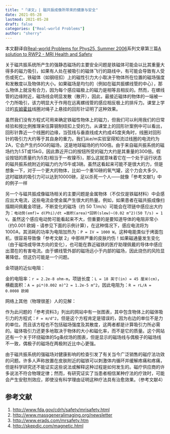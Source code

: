 ```yaml
---
title: "「译文」| 磁共振成像所带来的健康与安全" 
date: 2021-05-28
lastmod: 2021-05-28
draft: false
categories: ["Real-world Problems"]
author: "sherry"
---
```

本文翻译自[Real-world Problems for Phys25, Summer 2006](https://users.physics.unc.edu/~deardorf/phys25/rwp/)系列文章第三篇[A solution to RWP2 - MRI Health and Safety](https://users.physics.unc.edu/~deardorf/phys25/rwp/rwp2sol.html)

关于磁共振系统所产生的强静态磁场的主要安全问题是铁磁体可能会以比其重量大得多的磁力吸引，如果有人处在被吸引的磁体飞行的路线中，有可能会导致有人受伤或死亡。铁磁体（如钢纽扣）上的磁性引力大小取决于物体所在位置的磁场强度和发散度以及物体的大小。如果磁场是均匀的（例如在磁共振螺线管的中心），那么物体上就没有合力，因为每个感应磁极上的磁力是相等且相反的。然而，在螺线管的边缘附近，磁场线会明显发散（散开），因此，最接近磁体的物体的一端被一个力所吸引，该力明显大于作用在远离螺线管的感应相反极上的排斥力。课堂上学过的[亥姆霍兹](https://en.wikipedia.org/wiki/Hermann_von_Helmholtz)线圈对绳子上悬挂的回形针证明了这种效果。

<!--more-->

虽然我们没有方程式可用来确定铁磁性物体上的磁力，但我们可以利用我们的日常经验和按比例推理来估算钢制纽扣上受的力。从课堂上的回形针案例中可以看出，回形针靠近一个线圈的边缘，当弦线与垂直线成大约成45度夹角时，线圈对回形针的吸引力大约等于其自身的重力。我们从e/m实验室得知流过线圈的电流约为2A，它会产生约50G的磁场，这是地球磁场的约100倍。由于来自磁共振系统的磁场约为1.5T或15kG，因此靠近开口的按钮所受的磁力大约是其重量的300倍。假设按钮的质量约为5克(相当于一枚镍币)，那么这就意味着它在一个处于运行状态的磁共振系统附近的磁力约为15牛或3磅。虽然这看起来可能不是很大的力，但是想象一下，对于一个更大的物体，比如一个重10磅的氧气罐，这个力会大多少。这时磁铁的吸引力可以达到10000磅，足以杀死一个人——就像「参考文献1」中的例子一样

另一个与磁共振成像磁场相关的主要问题是金属物体（不仅仅是铁磁材料）中会感应出大电流，这些电流会使金属产生很大的热量。例如，如果患者在磁共振成像扫描期间佩戴金项链，不断变化的磁场（约 50 T/m/s）可能会在项链中感应出大约为：`电动势(emf)= d(Phi)/dt =面积(area)*回转(slew)~(0.02 m^2)(50 T/s) = 1 V`。虽然这个感应电动势可能看起来不大，但重要的是要知道导体的电阻非常小（约0.001 欧姆 - 请参见下面的示例计算），在这种情况下，感应电流将为 1000A，其消耗的功率为电阻加热为：`P = IV = 1000 W`。这种电能类似于烤面包机，很容易导致像「参考文献 2」中那样严重的皮肤灼伤！如果磁通量发生变化（由于磁场或导体方向的变化），也可能在靠近磁铁的医疗助理佩戴的导体中感应出潜在的有害电流。由于螺线管外部的磁场远小于内部的磁场，因此烧伤的风险显著降低，但这仍可能是一个问题。

金项链的近似电阻：

金的电阻率：`r = 2.2e-8 ohm-m`，项链长度：`L = 18 英寸(in) = 45 厘米(cm)`，横截面积：`A = pi*(0.002 m)^2 = 1.2e-5 m^2`，因此电阻为：`R = rL/A = 0.0008 欧姆`

网络上其他（物理很差）人的见解：

作为此问题的「参考资料3」列出的网站中有一张图表，其中包含物体上的磁体吸引力的方程式：`F = m/d^2`，但是这个方程肯定是错误的，因为右边的单位不是力的单位。而且该方程也不包括磁场强度及其散度，这两者都是计算吸引力所必需的。磁体吸引力还更多地取决于物体的大小和磁化率，而不是它的质量。这个网站还有一个关于环绕磁体的5g条纹场的图表，但是显示的磁场线与偶极子的磁场线不一致，偶极子的磁场在两极附近比中心更强。

由于磁共振系统的强磁场对健康影响的检查引发了有关当今广泛销售的磁疗法功效的问题。许多人声称放置在皮肤附近的磁铁可以刺激体内循环并缓解疼痛和疼痛，但是科学研究还不能证实这些说法或解释这种过程是如何发生的。磁疗供应商的许多说法不符合物理定律；然而，有研究证实了当患者相信某种疗法的疗效时，可能会产生安慰剂效应，即使没有科学理由证明这种疗法具有治愈效果。（参考文献4）

## 参考文献

1. http://www.fda.gov/cdrh/safety/mrisafety.html
2. http://www.massgeneralimaging.org/newsletter
3. http://www.erads.com/mrsafety.htm
4. http://skepdic.com/magnetic.html